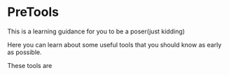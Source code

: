 # PreTools

This is a learning guidance for you to be a poser(just kidding)

Here you can learn about some useful tools that you should know as early as possible.

These tools are